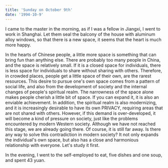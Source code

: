 ```yaml
---
title: 'Sunday on October 9th'
date: '1994-10-9'
---
```


I came to the master in the morning, as if I was a fellow in Jiangxi, I went to work in Shanghai. Let them seal the balcony of the house with aluminum alloy windows, so that there is a new space, it seems that the heart is much more happy.

In the hearts of Chinese people, a little more space is something that can bring fun than anything else. There are probably too many people in China, and the space is relatively small. If it is a closed space for individuals, there is less space for individuals to share without sharing with others. Therefore, in crowded places, people get a little space of their own, are the rarest resources. This desire to pursue one's own space comes from a pattern of social life, and also from the development of society and the internal changes of people's spiritual realm. The narrowness of the space alone makes people cherish a little bit of space. If you can expand it, it is also an enviable achievement. In addition, the spiritual realm is also modernizing, and it is increasingly desirable to have its own PRIVACY, requiring areas that are not shared with others. However, if this demand is over-developed, it will become a kind of pressure on society, just like the problems encountered by modern Western society. Although we have not reached this stage, we are already going there. Of course, it is still far away. Is there any way to solve this contradiction in modern society? It not only expands the individual's own space, but also has a close and harmonious relationship with everyone. Let's study it first.

In the evening, I went to the self-employed to eat, five dishes and one soup, and spent 43 yuan.

